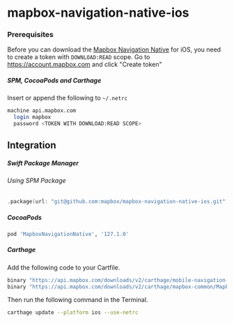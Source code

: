 # mapbox-navigation-native-ios

### Prerequisites

Before you can download the [Mapbox Navigation Native](https://github.com/mapbox/mapbox-navigation-native) for iOS, you need to create a token with `DOWNLOAD:READ` scope.
Go to https://account.mapbox.com and click "Create token"

##### SPM, CocoaPods and Carthage
Insert or append the following to `~/.netrc`

```bash
machine api.mapbox.com
  login mapbox
  password <TOKEN WITH DOWNLOAD:READ SCOPE>
```

## Integration

##### Swift Package Manager

###### Using SPM Package

```swift
.package(url: "git@github.com:mapbox/mapbox-navigation-native-ios.git", from: "127.1.0"),
```

##### CocoaPods

```ruby
pod 'MapboxNavigationNative', '127.1.0'
```

##### Carthage

Add the following code to your Cartfile.

```bash
binary "https://api.mapbox.com/downloads/v2/carthage/mobile-navigation-native/MapboxNavigationNative.json" == 127.1.0
binary "https://api.mapbox.com/downloads/v2/carthage/mapbox-common/MapboxCommon-ios.json" == 23.4.0-beta.1
```

Then run the following command in the Terminal.
```bash
carthage update --platform ios --use-netrc
```
